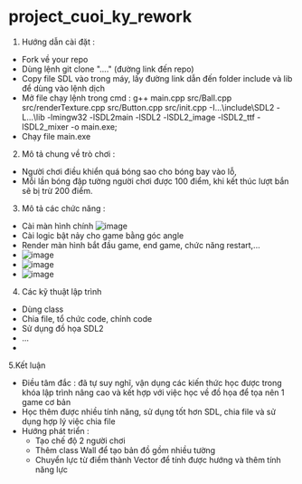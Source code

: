 # project_cuoi_ky_rework


1. Hướng dẫn cài đặt :
  - Fork về your repo
  - Dùng lệnh git clone "...." (đường link đến repo)
  - Copy file SDL vào trong máy, lấy đường link dẫn đến folder include và lib để dùng vào lệnh dịch
  - Mở file chạy lệnh trong cmd :
       g++ main.cpp src/Ball.cpp src/renderTexture.cpp src/Button.cpp src/init.cpp -I\...\include\SDL2 -L\...\lib -lmingw32 -lSDL2main -lSDL2 -lSDL2_image -lSDL2_ttf -lSDL2_mixer  -o main.exe;
   - Chạy file main.exe
2. Mô tả chung về trò chơi :
  - Người chơi điều khiển quá bóng sao cho bóng bay vào lỗ, 
  - Mỗi lần bóng đập tường người chơi được 100 điểm, khi kết thúc lượt bắn sẽ bị trừ 200 điểm. 
3. Mô tả các chức năng :
  - Cài màn hình chính
  ![image](https://user-images.githubusercontent.com/91711287/169048019-4d5c730e-30f8-487e-927c-69f5187263bc.png)
  - Cài logic bật nảy cho game bằng góc angle
  - Render màn hình bắt đầu game, end game, chức năng restart,...
  - ![image](https://user-images.githubusercontent.com/91711287/169046259-a4f6429e-8f87-4776-9ce7-432b7850ad4e.png)
  - ![image](https://user-images.githubusercontent.com/91711287/169048325-1868df1a-38f8-477c-8d05-35393ba76e4c.png)
  - ![image](https://user-images.githubusercontent.com/91711287/169048464-0f2fac4c-2914-4a97-be10-92910a8f6c4b.png)



4. Các kỹ thuật lập trình
  - Dùng class
  - Chia file, tổ chức code, chỉnh code
  - Sử dụng đồ họa SDL2
  - ...
  - 
5.Kết luận
  - Điều tâm đắc : đã tự suy nghĩ, vận dụng các kiến thức học được trong khóa lập trình nâng cao và kết hợp với việc học về đồ họa để tọa nên 1 game cơ bản 
  - Học thêm được nhiều tính năng, sử dụng tốt hơn SDL, chia file và sử dụng hợp lý việc chia file
  - Hướng phát triển :
    + Tạo chế độ 2 người chơi 
    + Thêm class Wall để tạo bản đồ gồm nhiều tường
    + Chuyển lực từ điểm thành Vector để tính được hướng và thêm tính năng lực

